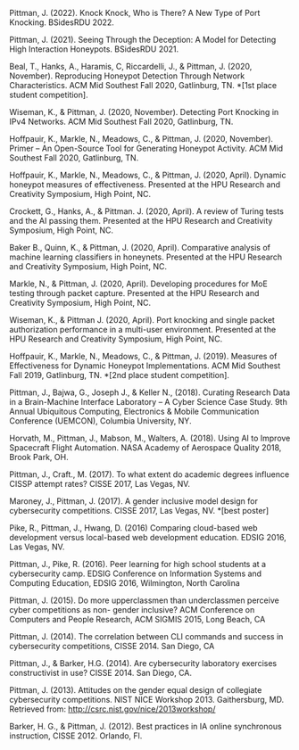 Pittman, J. (2022). Knock Knock, Who is There? A New Type of Port Knocking. BSidesRDU 2022.

Pittman, J. (2021). Seeing Through the Deception: A Model for Detecting High Interaction Honeypots. BSidesRDU 2021.

Beal, T., Hanks, A., Haramis, C, Riccardelli, J., & Pittman, J. (2020, November). Reproducing Honeypot Detection Through Network Characteristics. ACM Mid Southest Fall 2020, Gatlinburg, TN. *[1st place student competition].

Wiseman, K., & Pittman, J. (2020, November). Detecting Port Knocking in IPv4 Networks. ACM Mid Southest Fall 2020, Gatlinburg, TN.

Hoffpauir, K., Markle, N., Meadows, C., & Pittman, J. (2020, November). Primer – An Open-Source Tool for Generating Honeypot Activity. ACM Mid Southest Fall 2020, Gatlinburg, TN.

Hoffpauir, K., Markle, N., Meadows, C., & Pittman, J. (2020, April). Dynamic honeypot measures of effectiveness. Presented at the HPU Research and Creativity Symposium, High Point, NC.

Crockett, G., Hanks, A., & Pittman. J. (2020, April). A review of Turing tests and the AI passing them. Presented at the HPU Research and Creativity Symposium, High Point, NC.

Baker B., Quinn, K., & Pittman, J. (2020, April). Comparative analysis of machine learning classifiers in honeynets. Presented at the HPU Research and Creativity Symposium, High Point, NC.

Markle, N., & Pittman, J. (2020, April). Developing procedures for MoE testing through packet capture. Presented at the HPU Research and Creativity Symposium, High Point, NC.

Wiseman, K., & Pittman J. (2020, April). Port knocking and single packet authorization performance in a multi-user environment. Presented at the HPU Research and Creativity Symposium, High Point, NC.

Hoffpauir, K., Markle, N., Meadows, C., & Pittman, J. (2019). Measures of Effectiveness for Dynamic Honeypot Implementations. ACM Mid Southest Fall 2019, Gatlinburg, TN. *[2nd place student competition].

Pittman, J., Bajwa, G., Joseph J., & Keller N., (2018). Curating Research Data in a Brain-Machine Interface Laboratory – A Cyber Science Case Study. 9th Annual Ubiquitous Computing, Electronics & Mobile Communication Conference (UEMCON), Columbia University, NY.

Horvath, M., Pittman, J., Mabson, M., Walters, A. (2018). Using AI to Improve Spacecraft Flight Automation. NASA Academy of Aerospace Quality 2018, Brook Park, OH.

Pittman, J., Craft., M. (2017). To what extent do academic degrees influence CISSP attempt rates? CISSE 2017, Las Vegas, NV.
 
Maroney, J., Pittman, J. (2017). A gender inclusive model design for cybersecurity competitions. CISSE 2017, Las Vegas, NV. *[best poster]

Pike, R., Pittman, J., Hwang, D. (2016) Comparing cloud-based web development versus local-based web development education. EDSIG 2016, Las Vegas, NV.

Pittman, J., Pike, R. (2016). Peer learning for high school students at a cybersecurity camp. EDSIG Conference on Information Systems and Computing Education, EDSIG 2016, Wilmington, North Carolina

Pittman, J. (2015). Do more upperclassmen than underclassmen perceive cyber competitions as non- gender inclusive? ACM Conference on Computers and People Research, ACM SIGMIS 2015, Long Beach, CA

Pittman, J. (2014). The correlation between CLI commands and success in cybersecurity competitions, CISSE 2014. San Diego, CA

Pittman, J., & Barker, H.G. (2014). Are cybersecurity laboratory exercises constructivist in use? CISSE 2014. San Diego, CA.

Pittman, J. (2013). Attitudes on the gender equal design of collegiate cybersecurity competitions. NIST NICE Workshop 2013. Gaithersburg, MD. Retrieved from: http://csrc.nist.gov/nice/2013workshop/

Barker, H. G., & Pittman, J. (2012). Best practices in IA online synchronous instruction, CISSE 2012. Orlando, Fl.

